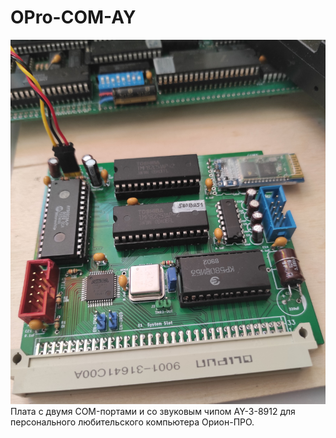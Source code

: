OPro-COM-AY
===========
![Монтаж](Export/com-ay.jpg?raw=true "Real device")
Плата с двумя COM-портами и со звуковым чипом AY-3-8912 для персонального любительского компьютера Орион-ПРО.

